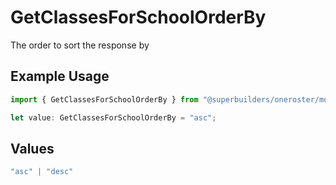 # GetClassesForSchoolOrderBy

The order to sort the response by

## Example Usage

```typescript
import { GetClassesForSchoolOrderBy } from "@superbuilders/oneroster/models/operations";

let value: GetClassesForSchoolOrderBy = "asc";
```

## Values

```typescript
"asc" | "desc"
```